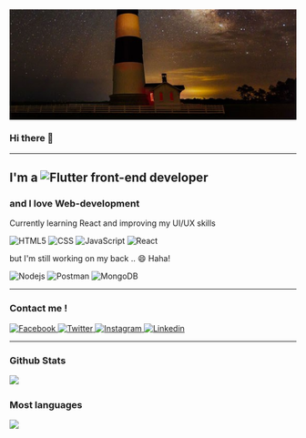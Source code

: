 <img src="/banner.jpg" alt="banner" align="center" />

### Hi there 👋 

---

<h2> I'm a  <img alt="Flutter" src="https://img.shields.io/badge/flutter-02569B?logo=Flutter&logoColor=white&style=plastic" />  front-end developer
 
</h2>



###  and I love Web-development
<p>
 
  <p>Currently learning React and improving my UI/UX skills</p>
 <p>  
    <img alt="HTML5" src="https://img.shields.io/badge/HTML5-E34F26?logo=html5&logoColor=white&style=for-the-badge" />
    <img alt="CSS" src="https://img.shields.io/badge/CSS3-1572B6?logo=css3&logoColor=white&style=for-the-badge" />
    <img alt="JavaScript" src="https://img.shields.io/badge/JavaScript-F7DF1E?logo=javascript&logoColor=white&style=for-the-badge" />
    <img alt="React"     src="https://img.shields.io/badge/React-61DAFB?logo=react&logoColor=black&style=for-the-badge" />
 
  </p>
  <p> but I'm still working on my back .. 😄 Haha! </p>
  <p>
    <img alt="Nodejs" src="https://img.shields.io/badge/Node.js-339933?logo=node.js&logoColor=white&style=for-the-badge" />
    <img alt="Postman" src="https://img.shields.io/badge/Postman-FF6C37?logo=Postman&logoColor=white&style=for-the-badge" />
    <img alt="MongoDB" src="https://img.shields.io/badge/Mongodb-47A248?logo=mongodb&logoColor=white&style=for-the-badge" />
  </p>
</p>

---

### Contact me !

  <a href="https://www.facebook.com/kremkamall">
  <img
    alt="Facebook"
    src="https://img.shields.io/badge/fb-1877F2?logo=facebook&logoColor=white&style=for-the-badge"
  />
</a>
<a href="https://twitter.com/13eskiimo">
  <img
    alt="Twitter"
    src="https://img.shields.io/badge/Twitter-1DA1F2?logo=twitter&logoColor=white&style=for-the-badge"
  />
</a>
<a href="https://www.instagram.com/13eskiimo/">
  <img
    alt="Instagram"
    src="https://img.shields.io/badge/Instagram-E4405F?logo=instagram&logoColor=white&style=for-the-badge"
  />
</a>
<a href="https://www.linkedin.com/in/kremelhosary/">
  <img
    alt="Linkedin"
    src="https://img.shields.io/badge/linkedin-0077B5?logo=linkedin&logoColor=white&style=for-the-badge"
  />
</a>

---

### Github Stats
<img src="https://github-readme-stats.vercel.app/api?username=13eskiimo&count_private=true&show_icons=true&theme=nightowl " />


### Most languages

<img
  src="https://github-readme-stats.vercel.app/api/top-langs/?username=13eskiimo"
/>

